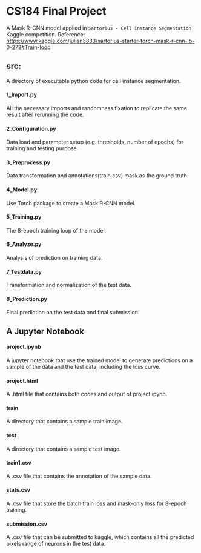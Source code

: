 # CS184 Final Project
A Mask R-CNN model applied in `Sartorius - Cell Instance Segmentation` Kaggle competition. Reference: https://www.kaggle.com/julian3833/sartorius-starter-torch-mask-r-cnn-lb-0-273#Train-loop
##  src:
A directory of executable python code for cell instance segmentation.
#### 1_Import.py
All the necessary imports  and randomness fixation to replicate the same result after rerunning the code.
#### 2_Configuration.py
Data load and parameter setup (e.g. thresholds, number of epochs) for training and testing purpose.
#### 3_Preprocess.py
Data transformation and annotations(train.csv) mask as the ground truth.
#### 4_Model.py
Use Torch package to create a Mask R-CNN model.
#### 5_Training.py
The 8-epoch training loop of the model.
#### 6_Analyze.py
Analysis of prediction on training data.
#### 7_Testdata.py
Transformation and normalization of the test data. 
#### 8_Prediction.py
Final prediction on the test data and final submission.

## A Jupyter Notebook
#### project.ipynb
A jupyter notebook that use the trained model to generate predictions on a sample of the data and the test data, including the loss curve.
#### project.html
A .html file that contains both codes and output of project.ipynb.
#### train
A directory that contains a sample train image.
#### test
A directory that contains a sample test image.
#### train1.csv
A .csv file that contains the annotation of the sample data.
#### stats.csv
A .csv file that store the batch train loss and mask-only loss for 8-epoch training.
#### submission.csv
A .csv file that can be submitted to kaggle, which contains all the predicted pixels range of neurons in the  test data. 
